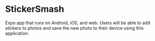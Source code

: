 # StickerSmash
Expo app that runs on Android, iOS, and web. Users will be able to add stickers to photos and save the new photo to their device using this application.
